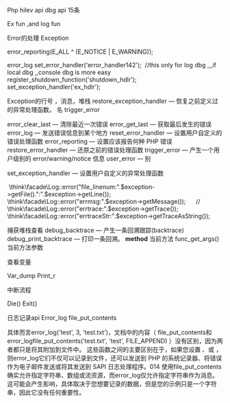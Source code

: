 Php hilev api dbg api   15条


Ex fun  ,and log fun









Error的处理 Exception

error_reporting(E_ALL ^ (E_NOTICE | E_WARNING));

error_log 
set_error_handler('error_handler142');  //this only for log dbg ,,,if local dbg ,,console dbg is more easy
register_shutdown_function('shutdown_hdlr');
set_exception_handler('ex_hdlr');

Exception的行号 ，消息，堆栈
restore_exception_handler — 恢复之前定义过的异常处理函数。
名 trigger_error

error_clear_last — 清除最近一次错误
error_get_last — 获取最后发生的错误
error_log — 发送错误信息到某个地方
reset_error_handler — 设置用户自定义的错误处理函数
error_reporting — 设置应该报告何种 PHP 错误
restore_error_handler — 还原之前的错误处理函数
trigger_error — 产生一个用户级别的 error/warning/notice 信息
user_error — 别



set_exception_handler — 设置用户自定义的异常处理函数


 \think\facade\Log::error("file_linenum:".$exception->getFile().":".$exception->getLine());
        \think\facade\Log::error("errmsg:".$exception->getMessage());
     //   \think\facade\Log::error("errtrace:".$exception->getTrace());
        \think\facade\Log::error("errtraceStr:".$exception->getTraceAsString());


捕获堆栈查看
debug_backtrace — 产生一条回溯跟踪(backtrace)
debug_print_backtrace — 打印一条回溯。
__method__ 当前方法
func_get_args()   当前方法参数



查看变量

Var_dump
Print_r


中断流程

Die()
Exit()

日志记录api
Error_log
file_put_contents



具体而言error_log('test', 3, 'test.txt')，文档中的内容（ file_put_contents和error_logfile_put_contents('test.txt', 'test', FILE_APPEND) ）没有区别，因为两者都只是将其附加到文件中。
这些函数之间的主要区别在于，如果您设置 、或 ，则error_log它们不仅可以记录到文件，还可以发送到 PHP 的系统记录器、将错误作为电子邮件发送或将其发送到 SAPI 日志处理程序。014
使用file_put_contents确实允许指定字符串、数组或流资源，而error_log仅允许指定字符串作为消息。这可能会产生影响，具体取决于您想要记录的数据，但是您的示例只是一个字符串，因此它没有任何重要性。

